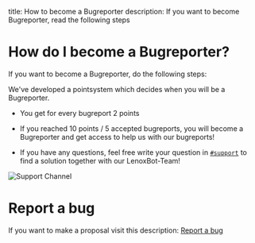 title: How to become a Bugreporter
description: If you want to become Bugreporter, read the following steps

# How do I become a Bugreporter?

If you want to become a Bugreporter, do the following steps:

We've developed a pointsystem which decides when you will be a Bugreporter.
- You get for every bugreport 2 points
 
* If you reached 10 points / 5 accepted bugreports, you will become a Bugreporter and get access to help us with our bugreports!
 
* If you have any questions, feel free write your question in [`#support`](https://discord.gg/UvEYm76) to find a solution together with our LenoxBot-Team!

![Support Channel](https://i.imgur.com/puGoD0s.png)

# Report a bug

If you want to make a proposal visit this description: [Report a bug](https://docs.lenoxbot.com/General%20FAQ/Help/Report%20a%20Bug/) 
